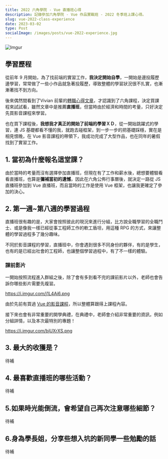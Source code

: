 ```yaml
---
title: 2022 六角學院 - Vue 直播班心得
description: 記錄參加六角學院 - Vue 作品實戰班 - 2022 冬季班上課心得。
slug: vue-2022-class-experience
date: 2023-03-02
type: Post
socialImage: /images/posts/vue-2022-experience.jpg
---
```


![Imgur](/images/posts/vue-2022-experience.jpg)

## 學習歷程

從前年 9 月開始，為了找前端的實習工作，**我決定開始自學**，一開始是邊投履歷邊學習，常常做了一些小作品就急著投履歷，導致整體的學習狀況很不扎實，也漸漸著找不到方向。

後來偶然間看到了Vivian 前輩的[轉職心得文章](https://vocus.cc/article/615660c5fd89780001769c6c)，才認識到了六角課程，決定買課程來試試看，雖然文章中是推薦**直播班**，但當時由於經濟和時間的考量，只好決定先買影音課程來學習。

也在買下課程後，**我想我才真正的開始了前端的學習ＸＤ**，從一開始跳躍式的學習，連 JS 基礎都看不懂的我，就跑去碰框架，到一步一步的把基礎踩穩，實在是相見恨晚，在 Vue 影音課程的帶領下，我成功完成了大型作品，也在同年的暑假找到了實習工作。

## 1. 當初為什麼報名這堂課？

由於當時的考量而沒有選擇參加直播班，但現在有了工作和薪水後，總想要體驗看看直播班，也算是**彌補當初的遺憾**，因此在六角公佈行事曆後，就決定一路從 JS 直播班參加到 Vue 直播班，而且當時的工作是使用 Vue 框架，也讓我更確定了參加的決心。

## 2. 第一週~第八週的學習過程

直播班很有趣的是，大家會按照彼此的現況來進行分組，比方說全職學習的全職鬥士、或是像我一樣已經從事工程師工作的軟工盾坦，用這種 RPG 的方式，來讓整體的學習過程多了幾分趣味。

不同於影音課程的學習，直播班中，你會遇到很多不同身份的夥伴，有的是學生，也有的是已經出社會的工程師，也讓整個學習過程中，有了不一樣的體驗。

### 課前影片

一開始按照流程進入群組之後，除了會有多到看不完的課前影片以外，老師也會告訴你哪些影片需要先複習。

https://i.imgur.com/j1L4Ai6.png

由於先前有買過 [Vue 的影音課程](https://www.hexschool.com/courses/vue3.html)，所以整體算跟得上課程內容。

接下來也會有非常重要的開學典禮，在典禮中，老師會介紹非常重要的資訊，例如分組詳情，以及本次最特別的專題！

https://i.imgur.com/bjUXrXS.png




## 3. 最大的收獲是？

待補

## 4. 最喜歡直播班的哪些活動？

待補

## 5.如果時光能倒流，會希望自己再次注意哪些細節？

待補

## 6.身為學長姐，分享些想入坑的新同學一些勉勵的話

待補
